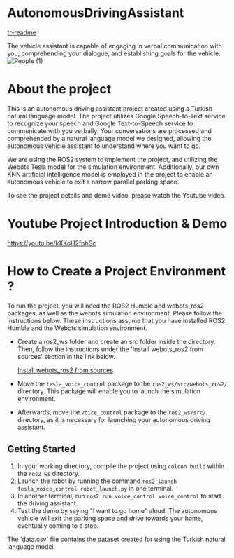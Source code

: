 # AutonomousDrivingAssistant

[tr-readme](https://github.com/abdulkadrtr/AutonomousDrivingAssistant/blob/main/readme-tr.md)

The vehicle assistant is capable of engaging in verbal communication with you, comprehending your dialogue, and establishing goals for the vehicle.
![People (1)](https://user-images.githubusercontent.com/87595266/226173442-ccfb2b4a-7c36-44e5-9443-59911ba8064b.png)

# About the project

This is an autonomous driving assistant project created using a Turkish natural language model. The project utilizes Google Speech-to-Text service to recognize your speech and Google Text-to-Speech service to communicate with you verbally. Your conversations are processed and comprehended by a natural language model we designed, allowing the autonomous vehicle assistant to understand where you want to go.

We are using the ROS2 system to implement the project, and utilizing the Webots Tesla model for the simulation environment. Additionally, our own KNN artificial intelligence model is employed in the project to enable an autonomous vehicle to exit a narrow parallel parking space.

To see the project details and demo video, please watch the Youtube video.

# Youtube Project Introduction & Demo

https://youtu.be/kXKoH2fnbSc

# How to Create a Project Environment ?

To run the project, you will need the ROS2 Humble and webots_ros2 packages, as well as the webots simulation environment. 
Please follow the instructions below. These instructions assume that you have installed ROS2 Humble and the Webots simulation environment.

- Create a ros2_ws folder and create an src folder inside the directory. Then, follow the instructions under the 'Install webots_ros2 from sources' section in the link below.

    [Install webots_ros2 from sources](https://github.com/cyberbotics/webots_ros2/wiki/Linux-Installation-Guide#install-webots_ros2-from-sources)
   
- Move the `tesla_voice_control` package to the `ros2_ws/src/webots_ros2/` directory. This package will enable you to launch the simulation environment.

- Afterwards, move the `voice_control` package to the `ros2_ws/src/` directory, as it is necessary for launching your autonomous driving assistant.

## Getting Started

1. In your working directory, compile the project using `colcon build` within the `ros2_ws` directory.
2. Launch the robot by running the command `ros2 launch tesla_voice_control robot_launch.py` in one terminal.
3. In another terminal, run `ros2 run voice_control voice_control` to start the driving assistant.
4. Test the demo by saying "I want to go home" aloud. The autonomous vehicle will exit the parking space and drive towards your home, eventually coming to a stop.

The 'data.csv' file contains the dataset created for using the Turkish natural language model.
